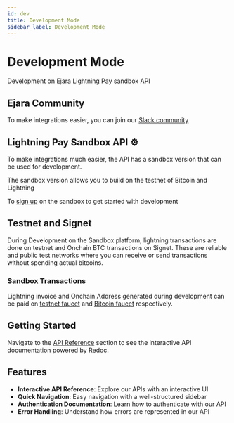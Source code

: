 ```yaml
---
id: dev
title: Development Mode
sidebar_label: Development Mode
---
```


# Development Mode

Development on Ejara Lightning Pay sandbox API

## Ejara Community

To make integrations easier, you can join our [Slack community](#)

## Lightning Pay Sandbox API ⚙️

To make integrations much easier, the API has a sandbox version that can be used for development.

The sandbox version allows you to build on the testnet of Bitcoin and Lightning

To [sign up](#) on the sandbox to get started with development

## Testnet and Signet

During Development on the Sandbox platform, lightning transactions are done on testnet and Onchain BTC 
transactions on Signet. These are reliable and public test networks where you can receive or send transactions
without spending actual bitcoins.

### Sandbox Transactions

Lightning invoice and Onchain Address generated during development can be paid on [testnet faucet](#) and
[Bitcoin faucet](#) respectively.

## Getting Started

Navigate to the [API Reference](/api) section to see the interactive API documentation powered by Redoc.

## Features

- **Interactive API Reference**: Explore our APIs with an interactive UI
- **Quick Navigation**: Easy navigation with a well-structured sidebar
- **Authentication Documentation**: Learn how to authenticate with our API
- **Error Handling**: Understand how errors are represented in our API